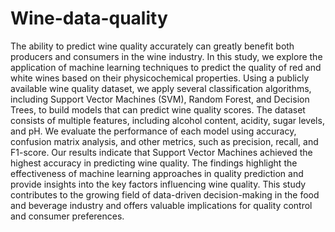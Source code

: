 # Wine-data-quality
The ability to predict wine quality accurately can greatly benefit both producers and consumers in the wine industry. In this study, we explore the application of machine learning techniques to predict the quality of red and white wines based on their physicochemical properties. Using a publicly available wine quality dataset, we apply several classification algorithms, including Support Vector Machines (SVM), Random Forest, and Decision Trees, to build models that can predict wine quality scores. The dataset consists of multiple features, including alcohol content, acidity, sugar levels, and pH. We evaluate the performance of each model using accuracy, confusion matrix analysis, and other metrics, such as precision, recall, and F1-score. Our results indicate that Support Vector Machines achieved the highest accuracy in predicting wine quality. The findings highlight the effectiveness of machine learning approaches in quality prediction and provide insights into the key factors influencing wine quality. This study contributes to the growing field of data-driven decision-making in the food and beverage industry and offers valuable implications for quality control and consumer preferences.
